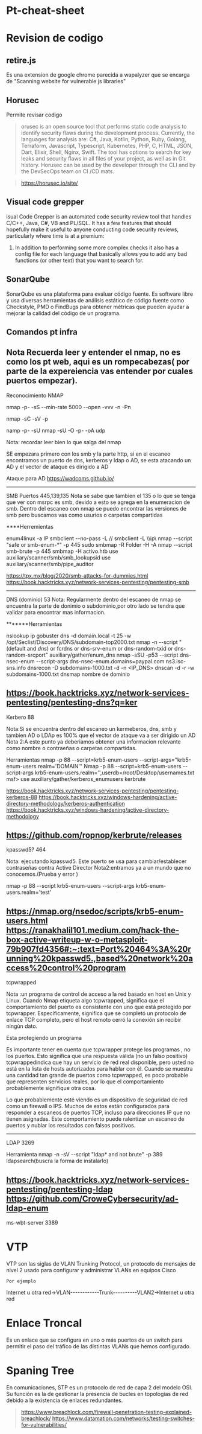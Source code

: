 # Pt-cheat-sheet

# Revision de codigo


## retire.js

Es una extension de google chrome parecida a wapalyzer que se encarga de "Scanning website for vulnerable js libraries"


## Horusec

Permite revisar codigo 

> orusec is an open source tool that performs static code analysis to identify security flaws during the development process. Currently, the languages for analysis are: C#, Java, Kotlin, Python, Ruby, Golang, Terraform, Javascript, Typescript, Kubernetes, PHP, C, HTML, JSON, Dart, Elixir, Shell, Nginx, Swift. The tool has options to search for key leaks and security flaws in all files of your project, as well as in Git history. Horusec can be used by the developer through the CLI and by the DevSecOps team on CI /CD mats.

> https://horusec.io/site/

## Visual code grepper

isual Code Grepper is an automated code security review tool that handles C/C++, Java, C#, VB and PL/SQL. It has a few features that should hopefully make it useful to anyone conducting code security reviews, particularly where time is at a premium:
1. In addition to performing some more complex checks it also has a config file for each language that basically allows you to add any bad functions (or other text) that you want to search for.

## SonarQube

SonarQube es una plataforma para evaluar código fuente. Es software libre y usa diversas herramientas de análisis estático de código fuente como Checkstyle, PMD o FindBugs para obtener métricas que pueden ayudar a mejorar la calidad del código de un programa.​

## 

Comandos pt infra
-------------------------------
Nota
Recuerda leer y entender el nmap, no es como los pt web, aqui es un rompecabezas( por parte de la expereiencia vas entender por cuales puertos empezar).
---------------------------



Reconocimiento
NMAP



nmap -p- -sS --min-rate 5000 --open  -vvv -n -Pn



nmap -sC -sV -p



namp -p- -sU
nmap -sU -O -p- -oA udp



Nota: recordar leer bien lo que salga del nmap



SE empezara primero con los smb y la parte http, si en el escaneo encontramos un puerto de  dns, kerberos  y  ldap o AD, se esta atacando un AD y el vector de ataque es dirigido a AD



Ataque para AD
https://wadcoms.github.io/




------------------------------------------------------------------------------------------------------------------------------



SMB Puertos 445,139,135
Nota se sabe que tambien el 135 o lo que se tenga que ver con  msrpc es smb, devido a esto se agrega en la enumeracion de smb.
    Dentro del escaneo con nmap se puedo encontrar las versiones de smb pero buscamos vas como usurios o carpetas compartidas



****Herremientas



enum4linux -a IP
smbclient --no-pass -L //<IP>
smbclient -L \\\\ip\\
nmap --script "safe or smb-enum-*" -p 445 <IP>
sudo smbmap -R Folder -H <IP> -A <FileName>
nmap --script smb-brute -p 445 <IP>
smbmap -H activo.htb
use auxiliary/scanner/smb/smb_lookupsid
use auxiliary/scanner/smb/pipe_auditor




https://tpx.mx/blog/2020/smb-attacks-for-dummies.html
https://book.hacktricks.xyz/network-services-pentesting/pentesting-smb



------------------------------------------------------------------------------------------------------------------------------
DNS (dominio) 53
Nota: Regularmente dentro del escaneo de nmap se encuentra la parte de donimio o subdominio,por otro lado se tendra que validar para encontrar mas informacion.



*******Herramientas



nslookup ip
gobuster dns -d domain.local -t 25 -w /opt/Seclist/Discovery/DNS/subdomain-top2000.txt
nmap -n --script "(default and *dns*) or fcrdns or dns-srv-enum or dns-random-txid or dns-random-srcport" <IP>
auxiliary/gather/enum_dns
nmap -sSU -p53 --script dns-nsec-enum --script-args dns-nsec-enum.domains=paypal.com ns3.isc-sns.info
dnsrecon -D subdomains-1000.txt -d <DOMAIN> -n <IP_DNS>
dnscan -d <domain> -r -w subdomains-1000.txt
dnsmap nombre de dominio



https://book.hacktricks.xyz/network-services-pentesting/pentesting-dns?q=ker
--------------------------------------------------------------------------------------------------------------------------
Kerbero  88



Nota:Si se encuentra dentro del escaneo un kermeberos, dns, smb y tambien AD o LDAp es 100% que el vector de ataque va a ser dirigido  un AD
Nota 2:A este punto ya deberiamos obtener una informacion relevante como nombre o contraeñas o carpetas compartidas.



Herramientas
nmap -p 88 --script=krb5-enum-users --script-args="krb5-enum-users.realm='DOMAIN'" <IP>
Nmap -p 88 --script=krb5-enum-users --script-args krb5-enum-users.realm='<domain>',userdb=/root/Desktop/usernames.txt <IP>
msf> use auxiliary/gather/kerberos_enumusers
kerbrute



https://book.hacktricks.xyz/network-services-pentesting/pentesting-kerberos-88
https://book.hacktricks.xyz/windows-hardening/active-directory-methodology/kerberos-authentication
https://book.hacktricks.xyz/windows-hardening/active-directory-methodology



https://github.com/ropnop/kerbrute/releases
------------------------------------------------------------------------------------------------------------------------------
kpasswd5? 464



Nota: ejecutando kpasswd5. Este puerto se usa para cambiar/establecer contraseñas contra Active Director
Nota2:entramos ya a un mundo que no conocemos.(Prueba y error )



nmap -p 88 --script krb5-enum-users --script-args krb5-enum-users.realm='test'



https://nmap.org/nsedoc/scripts/krb5-enum-users.html
https://ranakhalil101.medium.com/hack-the-box-active-writeup-w-o-metasploit-79b907fd4356#:~:text=Port%20464%3A%20running%20kpasswd5.,based%20network%20access%20control%20program
-----------------------------------------------------------------------------------------------------------------------------
tcpwrapped



Nota :un programa de control de acceso a la red basado en host en Unix y Linux. Cuando Nmap etiqueta algo tcpwrapped, significa que el comportamiento del puerto es consistente con uno que está protegido por tcpwrapper. Específicamente, significa que se completó un protocolo de enlace TCP completo, pero el host remoto cerró la conexión sin recibir ningún dato.




Esta protegiendo un programa



Es importante tener en cuenta que tcpwrapper protege los programas , no los puertos. Esto significa que una respuesta válida (no un falso positivo) tcpwrappedindica que hay un servicio de red real disponible, pero usted no está en la lista de hosts autorizados para hablar con él. Cuando se muestra una cantidad tan grande de puertos como tcpwrapped, es poco probable que representen servicios reales, por lo que el comportamiento probablemente signifique otra cosa.



Lo que probablemente esté viendo es un dispositivo de seguridad de red como un firewall o IPS. Muchos de estos están configurados para responder a escaneos de puertos TCP, incluso para direcciones IP que no tienen asignadas. Este comportamiento puede ralentizar un escaneo de puertos y nublar los resultados con falsos positivos.



----------------------------------------------------------------------------------------------------------------------------
LDAP 3269



Herramienta
nmap -n -sV --script "ldap* and not brute" -p 389 <DC IP>
ldapsearch(buscra la forma de  instalarlo)




https://book.hacktricks.xyz/network-services-pentesting/pentesting-ldap
https://github.com/CroweCybersecurity/ad-ldap-enum
-----------------------------------------------------------------------------------------------------------------------------
ms-wbt-server  3389
    
    
# VTP
    
 VTP son las siglas de VLAN Trunking Protocol, un protocolo de mensajes de nivel 2 usado para configurar y administrar VLANs en equipos Cisco
    
    Por ejemplo 
    
 Internet u otra red->VLAN------------Trunk----------VLAN2->Internet u otra red   
    
# Enlace Troncal 
    
 Es un enlace que se configura en uno o más puertos de un switch para permitir el paso del tráfico de las distintas VLANs que hemos configurado.
    
# Spaning Tree 
    
 En comunicaciones, STP es un protocolo de red de capa 2 del modelo OSI. Su función es la de gestionar la presencia de bucles en topologías de red debido a la existencia de enlaces redundantes.
    
    
> https://www.breachlock.com/firewall-penetration-testing-explained-breachlock/
> https://www.datamation.com/networks/testing-switches-for-vulnerabilities/
